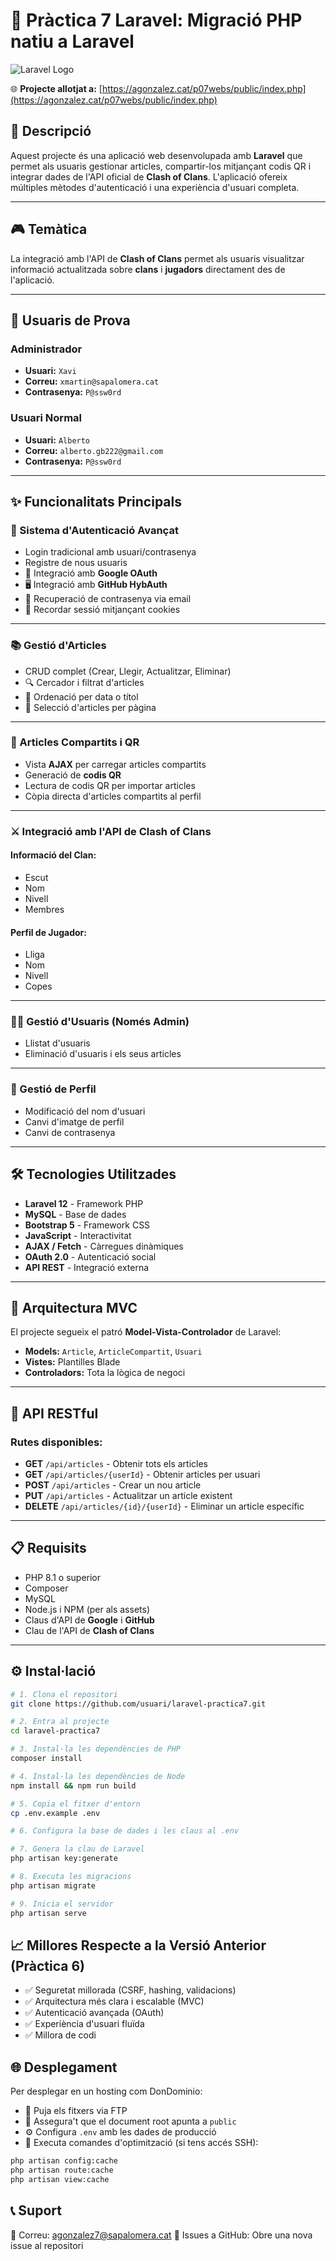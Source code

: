 # 🚀 Pràctica 7 Laravel: Migració PHP natiu a Laravel

![Laravel Logo](https://laravel.com/img/logomark.min.svg)

🌐 **Projecte allotjat a:** [https://agonzalez.cat/p07webs/public/index.php](https://agonzalez.cat/p07webs/public/index.php)


## 📝 Descripció

Aquest projecte és una aplicació web desenvolupada amb **Laravel** que permet als usuaris gestionar articles, compartir-los mitjançant codis QR i integrar dades de l'API oficial de **Clash of Clans**. L'aplicació ofereix múltiples mètodes d'autenticació i una experiència d'usuari completa.

---

## 🎮 Temàtica

La integració amb l'API de **Clash of Clans** permet als usuaris visualitzar informació actualitzada sobre **clans** i **jugadors** directament des de l'aplicació.

---

## 👤 Usuaris de Prova

### Administrador
- **Usuari:** `Xavi`
- **Correu:** `xmartin@sapalomera.cat`
- **Contrasenya:** `P@ssw0rd`

### Usuari Normal
- **Usuari:** `Alberto`
- **Correu:** `alberto.gb222@gmail.com`
- **Contrasenya:** `P@ssw0rd`

---

## ✨ Funcionalitats Principals

### 🔐 Sistema d'Autenticació Avançat

- Login tradicional amb usuari/contrasenya
- Registre de nous usuaris
- 🔐 Integració amb **Google OAuth**
- 🖥️ Integració amb **GitHub HybAuth**
- 📧 Recuperació de contrasenya via email
- 🍪 Recordar sessió mitjançant cookies

---

### 📚 Gestió d'Articles

- CRUD complet (Crear, Llegir, Actualitzar, Eliminar)
- 🔍 Cercador i filtrat d'articles
- 📅 Ordenació per data o títol
- 🔢 Selecció d'articles per pàgina

---

### 📱 Articles Compartits i QR

- Vista **AJAX** per carregar articles compartits
- Generació de **codis QR**
- Lectura de codis QR per importar articles
- Còpia directa d'articles compartits al perfil

---

### ⚔️ Integració amb l'API de Clash of Clans

#### Informació del Clan:
- Escut
- Nom
- Nivell
- Membres

#### Perfil de Jugador:
- Lliga
- Nom
- Nivell
- Copes

---

### 👨‍💼 Gestió d'Usuaris (Només Admin)

- Llistat d'usuaris
- Eliminació d'usuaris i els seus articles

---

### 👤 Gestió de Perfil

- Modificació del nom d'usuari
- Canvi d'imatge de perfil
- Canvi de contrasenya

---

## 🛠️ Tecnologies Utilitzades

- **Laravel 12** - Framework PHP
- **MySQL** - Base de dades
- **Bootstrap 5** - Framework CSS
- **JavaScript** - Interactivitat
- **AJAX / Fetch** - Càrregues dinàmiques
- **OAuth 2.0** - Autenticació social
- **API REST** - Integració externa

---

## 🧩 Arquitectura MVC

El projecte segueix el patró **Model-Vista-Controlador** de Laravel:

- **Models:** `Article`, `ArticleCompartit`, `Usuari`
- **Vistes:** Plantilles Blade
- **Controladors:** Tota la lògica de negoci

---

## 🔄 API RESTful

### Rutes disponibles:

- **GET** `/api/articles` - Obtenir tots els articles
- **GET** `/api/articles/{userId}` - Obtenir articles per usuari
- **POST** `/api/articles` - Crear un nou article
- **PUT** `/api/articles` - Actualitzar un article existent
- **DELETE** `/api/articles/{id}/{userId}` - Eliminar un article específic


---

## 📋 Requisits

- PHP 8.1 o superior
- Composer
- MySQL
- Node.js i NPM (per als assets)
- Claus d'API de **Google** i **GitHub**
- Clau de l'API de **Clash of Clans**

---

## ⚙️ Instal·lació

```bash
# 1. Clona el repositori
git clone https://github.com/usuari/laravel-practica7.git

# 2. Entra al projecte
cd laravel-practica7

# 3. Instal·la les dependències de PHP
composer install

# 4. Instal·la les dependències de Node
npm install && npm run build

# 5. Copia el fitxer d'entorn
cp .env.example .env

# 6. Configura la base de dades i les claus al .env

# 7. Genera la clau de Laravel
php artisan key:generate

# 8. Executa les migracions
php artisan migrate

# 9. Inicia el servidor
php artisan serve

```

## 📈 Millores Respecte a la Versió Anterior (Pràctica 6)

- ✅ Seguretat millorada (CSRF, hashing, validacions)
- ✅ Arquitectura més clara i escalable (MVC)
- ✅ Autenticació avançada (OAuth)
- ✅ Experiència d'usuari fluïda
- ✅ Millora de codi


## 🌐 Desplegament

Per desplegar en un hosting com DonDominio:

- 📁 Puja els fitxers via FTP
- 📂 Assegura't que el document root apunta a `public`
- ⚙️ Configura `.env` amb les dades de producció
- 🚀 Executa comandes d'optimització (si tens accés SSH):

```bash
php artisan config:cache
php artisan route:cache
php artisan view:cache
```


## 📞 Suport
📧 Correu: agonzalez7@sapalomera.cat
💬 Issues a GitHub: Obre una nova issue al repositori